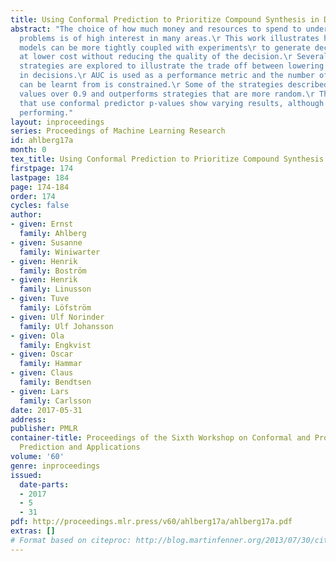```yaml
---
title: Using Conformal Prediction to Prioritize Compound Synthesis in Drug Discovery
abstract: "The choice of how much money and resources to spend to understand certain
  problems is of high interest in many areas.\r This work illustrates how computational
  models can be more tightly coupled with experiments\r to generate decision data
  at lower cost without reducing the quality of the decision.\r Several different
  strategies are explored to illustrate the trade off between lowering costs and quality
  in decisions.\r AUC is used as a performance metric and the number of objects that
  can be learnt from is constrained.\r Some of the strategies described reach AUC
  values over 0.9 and outperforms strategies that are more random.\r The strategies
  that use conformal predictor p-values show varying results, although some are top
  performing."
layout: inproceedings
series: Proceedings of Machine Learning Research
id: ahlberg17a
month: 0
tex_title: Using Conformal Prediction to Prioritize Compound Synthesis in Drug Discovery
firstpage: 174
lastpage: 184
page: 174-184
order: 174
cycles: false
author:
- given: Ernst
  family: Ahlberg
- given: Susanne
  family: Winiwarter
- given: Henrik
  family: Boström
- given: Henrik
  family: Linusson
- given: Tuve
  family: Löfström
- given: Ulf Norinder
  family: Ulf Johansson
- given: Ola
  family: Engkvist
- given: Oscar
  family: Hammar
- given: Claus
  family: Bendtsen
- given: Lars
  family: Carlsson
date: 2017-05-31
address: 
publisher: PMLR
container-title: Proceedings of the Sixth Workshop on Conformal and Probabilistic
  Prediction and Applications
volume: '60'
genre: inproceedings
issued:
  date-parts:
  - 2017
  - 5
  - 31
pdf: http://proceedings.mlr.press/v60/ahlberg17a/ahlberg17a.pdf
extras: []
# Format based on citeproc: http://blog.martinfenner.org/2013/07/30/citeproc-yaml-for-bibliographies/
---
```

